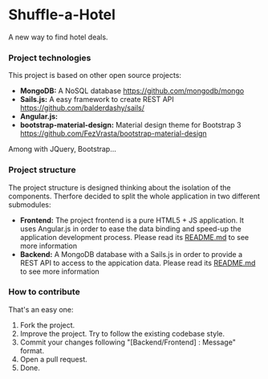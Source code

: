 # Shuffle-a-Hotel

A new way to find hotel deals. 
 
### Project technologies
This project is based on other open source projects:

- **MongoDB:** A NoSQL database https://github.com/mongodb/mongo
- **Sails.js:** A easy framework to create REST API  https://github.com/balderdashy/sails/
- **Angular.js:**
- **bootstrap-material-design:** Material design theme for Bootstrap 3 https://github.com/FezVrasta/bootstrap-material-design

Among with JQuery, Bootstrap...

### Project structure
The project structure is designed thinking about the isolation of the components. Therfore decided to split the whole application in two different submodules:

- **Frontend:** The project frontend is a pure HTML5 + JS application. It uses Angular.js in order to ease the data binding and speed-up the application development process. Please read its [README.md](frontend/README.md) to see more information
- **Backend:** A MongoDB database with a Sails.js in order to provide a REST API to access to the appication data. Please read its [README.md](backend/README.md) to see more information

### How to contribute

That's an easy one:
1. Fork the project.
2. Improve the project. Try to follow the existing codebase style.
2. Commit your changes following "[Backend/Frontend] : Message" format.
3. Open a pull request.
4. Done.